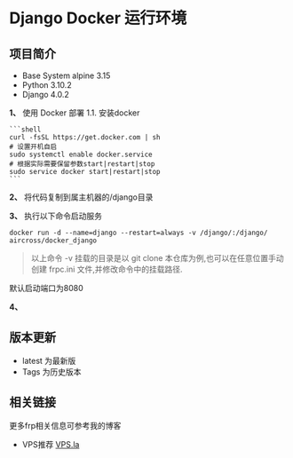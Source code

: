# Django Docker 运行环境
## 项目简介
- Base System alpine 3.15
- Python 3.10.2
- Django 4.0.2


**1、** 使用 Docker 部署
   1.1. 安装docker

    ```shell
    curl -fsSL https://get.docker.com | sh
    # 设置开机自启
    sudo systemctl enable docker.service
    # 根据实际需要保留参数start|restart|stop
    sudo service docker start|restart|stop
    ```






**2、** 将代码复制到属主机器的/django目录



**3、** 执行以下命令启动服务
```shell
docker run -d --name=django --restart=always -v /django/:/django/ aircross/docker_django
```
> 以上命令 -v 挂载的目录是以 git clone 本仓库为例,也可以在任意位置手动创建 frpc.ini 文件,并修改命令中的挂载路径.

默认启动端口为8080

**4、** 



## 版本更新
- latest 为最新版
- Tags 为历史版本

## 相关链接
更多frp相关信息可参考我的博客
- VPS推荐 [VPS.la](https://www.vps.la)